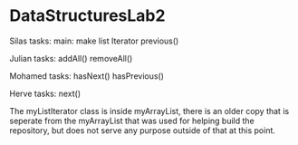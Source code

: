 # DataStructuresLab2

Silas tasks:
main:
make list Iterator
previous() 

Julian tasks:
addAll()
removeAll()

Mohamed tasks:
hasNext()
hasPrevious()

Herve tasks:
next()

The myListIterator class is inside myArrayList, there is an older copy that is seperate from the myArrayList that was used for helping build the repository, but does not serve any purpose outside of that at this point.




